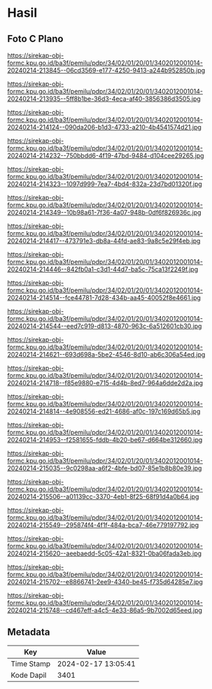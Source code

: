 # Hasil

## Foto C Plano

https://sirekap-obj-formc.kpu.go.id/ba3f/pemilu/pdpr/34/02/01/20/01/3402012001014-20240214-213845--06cd3569-e177-4250-9413-a244b952850b.jpg

https://sirekap-obj-formc.kpu.go.id/ba3f/pemilu/pdpr/34/02/01/20/01/3402012001014-20240214-213935--5ff8b1be-36d3-4eca-af40-3856386d3505.jpg

https://sirekap-obj-formc.kpu.go.id/ba3f/pemilu/pdpr/34/02/01/20/01/3402012001014-20240214-214124--090da206-b1d3-4733-a210-4b4541574d21.jpg

https://sirekap-obj-formc.kpu.go.id/ba3f/pemilu/pdpr/34/02/01/20/01/3402012001014-20240214-214232--750bbdd6-4f19-47bd-9484-d104cee29265.jpg

https://sirekap-obj-formc.kpu.go.id/ba3f/pemilu/pdpr/34/02/01/20/01/3402012001014-20240214-214323--1097d999-7ea7-4bd4-832a-23d7bd01320f.jpg

https://sirekap-obj-formc.kpu.go.id/ba3f/pemilu/pdpr/34/02/01/20/01/3402012001014-20240214-214349--10b98a61-7f36-4a07-948b-0df6f826936c.jpg

https://sirekap-obj-formc.kpu.go.id/ba3f/pemilu/pdpr/34/02/01/20/01/3402012001014-20240214-214417--473791e3-db8a-44fd-ae83-9a8c5e29f4eb.jpg

https://sirekap-obj-formc.kpu.go.id/ba3f/pemilu/pdpr/34/02/01/20/01/3402012001014-20240214-214446--842fb0a1-c3d1-44d7-ba5c-75ca13f2249f.jpg

https://sirekap-obj-formc.kpu.go.id/ba3f/pemilu/pdpr/34/02/01/20/01/3402012001014-20240214-214514--fce44781-7d28-434b-aa45-40052f8e4661.jpg

https://sirekap-obj-formc.kpu.go.id/ba3f/pemilu/pdpr/34/02/01/20/01/3402012001014-20240214-214544--eed7c919-d813-4870-963c-6a512601cb30.jpg

https://sirekap-obj-formc.kpu.go.id/ba3f/pemilu/pdpr/34/02/01/20/01/3402012001014-20240214-214621--693d698a-5be2-4546-8d10-ab6c306a54ed.jpg

https://sirekap-obj-formc.kpu.go.id/ba3f/pemilu/pdpr/34/02/01/20/01/3402012001014-20240214-214718--f85e9880-e715-4d4b-8ed7-964a6dde2d2a.jpg

https://sirekap-obj-formc.kpu.go.id/ba3f/pemilu/pdpr/34/02/01/20/01/3402012001014-20240214-214814--4e908556-ed21-4686-af0c-197c169d65b5.jpg

https://sirekap-obj-formc.kpu.go.id/ba3f/pemilu/pdpr/34/02/01/20/01/3402012001014-20240214-214953--f2581655-fddb-4b20-be67-d664be312660.jpg

https://sirekap-obj-formc.kpu.go.id/ba3f/pemilu/pdpr/34/02/01/20/01/3402012001014-20240214-215035--9c0298aa-a6f2-4bfe-bd07-85e1b8b80e39.jpg

https://sirekap-obj-formc.kpu.go.id/ba3f/pemilu/pdpr/34/02/01/20/01/3402012001014-20240214-215506--a01139cc-3370-4eb1-8f25-68f91d4a0b64.jpg

https://sirekap-obj-formc.kpu.go.id/ba3f/pemilu/pdpr/34/02/01/20/01/3402012001014-20240214-215549--295874f4-4f1f-484a-bca7-46e779197792.jpg

https://sirekap-obj-formc.kpu.go.id/ba3f/pemilu/pdpr/34/02/01/20/01/3402012001014-20240214-215620--aeebaedd-5c05-42a1-8321-0ba06fada3eb.jpg

https://sirekap-obj-formc.kpu.go.id/ba3f/pemilu/pdpr/34/02/01/20/01/3402012001014-20240214-215702--e8866741-2ee9-4340-be45-f735d64285e7.jpg

https://sirekap-obj-formc.kpu.go.id/ba3f/pemilu/pdpr/34/02/01/20/01/3402012001014-20240214-215748--cd467eff-a4c5-4e33-86a5-9b7002d65eed.jpg


## Metadata

| Key        | Value               |
| ---------- | ------------------- |
| Time Stamp | 2024-02-17 13:05:41 |
| Kode Dapil | 3401                |



